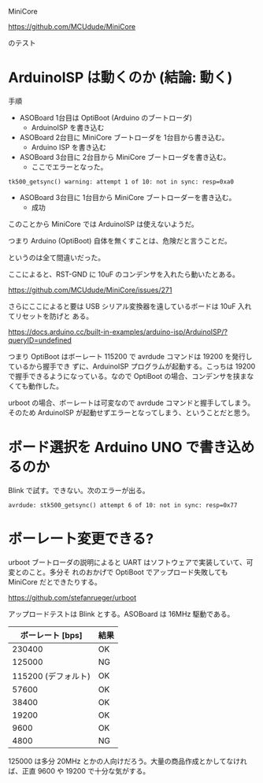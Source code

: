 MiniCore

https://github.com/MCUdude/MiniCore

のテスト

# ArduinoISP は動くのか (結論: 動く)

手順

- ASOBoard 1台目は OptiBoot (Arduino のブートローダ) 
  - ArduinoISP を書き込む
- ASOBoard 2台目に MiniCore ブートローダを 1台目から書き込む。
  - Arduino ISP を書き込む
- ASOBoard 3台目に 2台目から MiniCore ブートローダを書き込む。
  - ここでエラーとなった。

```
tk500_getsync() warning: attempt 1 of 10: not in sync: resp=0xa0
```

- ASOBoard 3台目に 1台目から MiniCore ブートローダーを書き込む。
  - 成功

このことから MiniCore では ArduinoISP は使えないようだ。

つまり Arduino (OptiBoot) 自体を無くすことは、危険だと言うことだ。

というのは全て間違いだった。

ここによると、RST-GND に 10uF のコンデンサを入れたら動いたとある。

https://github.com/MCUdude/MiniCore/issues/271

さらにここによると要は USB シリアル変換器を遠しているボードは 10uF 入れてリセットを防げと
ある。

https://docs.arduino.cc/built-in-examples/arduino-isp/ArduinoISP/?queryID=undefined

つまり OptiBoot はボーレート 115200 で avrdude コマンドは 19200 を発行しているから握手でき
ずに、ArduinoISP プログラムが起動する。こっちは 19200 で握手できるようになっている。なので
OptiBoot の場合、コンデンサを挟まなくても動作した。

urboot の場合、ボーレートは可変なので avrdude コマンドと握手してしまう。そのため
ArduinoISP が起動せずエラーとなってしまう、ということだと思う。

# ボード選択を Arduino UNO で書き込めるのか

Blink で試す。できない。次のエラーが出る。

```
avrdude: stk500_getsync() attempt 6 of 10: not in sync: resp=0x77
```

# ボーレート変更できる?

urboot ブートローダの説明によると UART はソフトウェアで実装していて、可変とのこと。多分そ
れのおかげで OptiBoot でアップロード失敗しても MiniCore だとできたりする。

https://github.com/stefanrueger/urboot

アップロードテストは Blink とする。ASOBoard は 16MHz 駆動である。

| ボーレート [bps]    | 結果 |
| ----------          | ---- |
| 230400              | OK   |
| 125000              | NG   |
| 115200 (デフォルト) | OK   |
| 57600               | OK   |
| 38400               | OK   |
| 19200               | OK   |
| 9600                | OK   |
| 4800                | NG   | 

125000 は多分 20MHz とかの人向けだろう。大量の商品作成とかしてなければ、正直 9600 や 19200
で十分な気がする。
